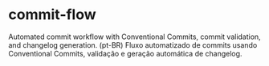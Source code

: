 # commit-flow
Automated commit workflow with Conventional Commits, commit validation, and changelog generation. (pt-BR) Fluxo automatizado de commits usando Conventional Commits, validação e geração automática de changelog.
